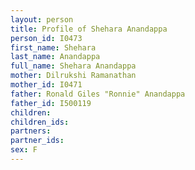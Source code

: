 ```yaml
---
layout: person
title: Profile of Shehara Anandappa
person_id: I0473
first_name: Shehara
last_name: Anandappa
full_name: Shehara Anandappa
mother: Dilrukshi Ramanathan
mother_id: I0471
father: Ronald Giles "Ronnie" Anandappa
father_id: I500119
children:
children_ids:
partners:
partner_ids:
sex: F
---
```


